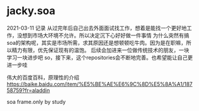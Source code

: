 # jacky.soa
2021-03-11 记录
从过完年后自己出去外面面试找工作，想着是能找一个更好地工作，没想到市场大环境不允许。所以决定沉下心好好做一件事情
为什么突然有搞soa的架构呢，其实是市场所需，求其原因还是想顿顿吃牛肉。因为是在职嘛，所以精力有限，优先保证现有的温饱。
后续会加进来一位做传统技术的朋友，一块学习一块进步吧
so，接下来，这个repositories会不断地完善。也希望能让自己更进一步哇

伟大的百度百科，原理性的介绍
https://baike.baidu.com/item/%E5%BE%AE%E6%9C%8D%E5%8A%A1/18758759?fr=aladdin

soa frame.only by study

